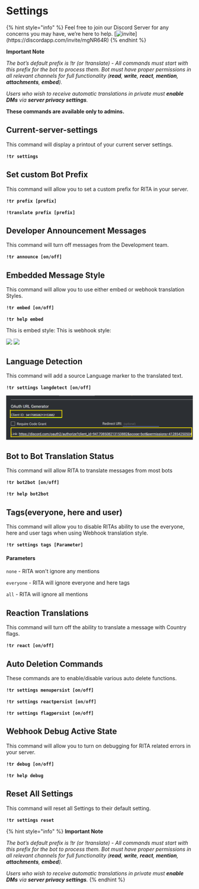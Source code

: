 # Settings

{% hint style="info" %}
Feel free to join our Discord Server for any concerns you may have, we’re here to help. [![invite](https://img.shields.io/badge/Discord\_Support-JOIN-7289DA.svg?)](https://discordapp.com/invite/mgNR64R)
{% endhint %}

**Important Note**

_The bot’s default prefix is !tr (or !translate) - All commands must start with this prefix for the bot to process them. Bot must have proper permissions in all relevant channels for full functionality (**read**, **write**, **react**, **mention**, **attachments**, **embed**)._

_Users who wish to receive automatic translations in private must **enable DMs** via **server privacy settings**._

**These commands are available only to admins.**

## Current-server-settings

This command will display a printout of your current server settings.

**`!tr settings`**

## Set custom Bot Prefix

This command will allow you to set a custom prefix for RITA in your server.

**`!tr prefix [prefix]`**

**`!translate prefix [prefix]`**

## Developer Announcement Messages

This command will turn off messages from the Development team.

**`!tr announce [on/off]`**

## Embedded Message Style

This command will allow you to use either embed or webhook translation Styles.

**`!tr embed [on/off]`**

**`!tr help embed`**

This is embed style: This is webhook style:

![](<../.gitbook/assets/image (3) (1).png>) ![](<../.gitbook/assets/image (1) (1).png>)

## Language Detection

This command will add a source Language marker to the translated text.

**`!tr settings langdetect [on/off]`**

![](<../.gitbook/assets/image (2) (1).png>)

## Bot to Bot Translation Status

This command will allow RITA to translate messages from most bots

**`!tr bot2bot [on/off]`**

**`!tr help bot2bot`**

## Tags(everyone, here and user)

This command will allow you to disable RITAs ability to use the everyone, here and user tags when using Webhook translation style.

**`!tr settings tags [Parameter]`**

#### Parameters

`none` - RITA won't ignore any mentions

`everyone` - RITA will ignore everyone and here tags

`all` - RITA will ignore all mentions

## Reaction Translations

This command will turn off the ability to translate a message with Country flags.

**`!tr react [on/off]`**

## Auto Deletion Commands

These commands are to enable/disable various auto delete functions.

**`!tr settings menupersist [on/off]`**

**`!tr settings reactpersist [on/off]`**

**`!tr settings flagpersist [on/off]`**

## Webhook Debug Active State

This command will allow you to turn on debugging for RITA related errors in your server.

**`!tr debug [on/off]`**

**`!tr help debug`**

## Reset All Settings

This command will reset all Settings to their default setting.

**`!tr settings reset`**

{% hint style="info" %}
**Important Note**

_The bot’s default prefix is !tr (or !translate) - All commands must start with this prefix for the bot to process them. Bot must have proper permissions in all relevant channels for full functionality (**read**, **write**, **react**, **mention**, **attachments**, **embed**)._

_Users who wish to receive automatic translations in private must **enable DMs** via **server privacy settings**._
{% endhint %}

